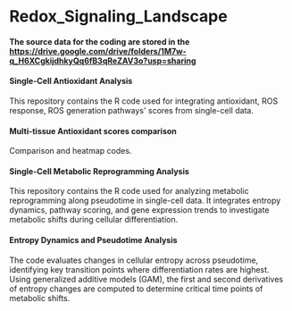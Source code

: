 # Redox_Signaling_Landscape

#### The source data for the coding are stored in the https://drive.google.com/drive/folders/1M7w-q_H6XCgkijdhkyQq6fB3qReZAV3o?usp=sharing

#### Single-Cell Antioxidant Analysis

This repository contains the R code used for integrating antioxidant, ROS response, ROS generation pathways' scores from single-cell data.

#### Multi-tissue Antioxidant scores comparison 

Comparison and heatmap codes.

#### Single-Cell Metabolic Reprogramming Analysis
This repository contains the R code used for analyzing metabolic reprogramming along pseudotime in single-cell data. It integrates entropy dynamics, pathway scoring, and gene expression trends to investigate metabolic shifts during cellular differentiation.

#### Entropy Dynamics and Pseudotime Analysis
The code evaluates changes in cellular entropy across pseudotime, identifying key transition points where differentiation rates are highest. Using generalized additive models (GAM), the first and second derivatives of entropy changes are computed to determine critical time points of metabolic shifts.









